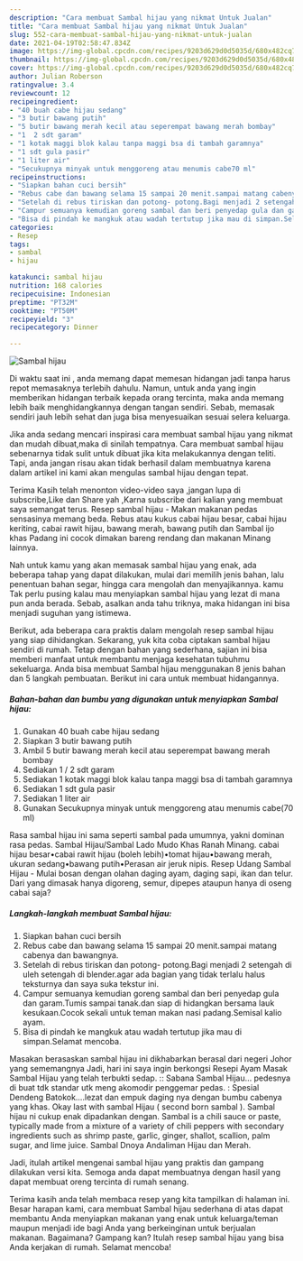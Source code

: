 ```yaml
---
description: "Cara membuat Sambal hijau yang nikmat Untuk Jualan"
title: "Cara membuat Sambal hijau yang nikmat Untuk Jualan"
slug: 552-cara-membuat-sambal-hijau-yang-nikmat-untuk-jualan
date: 2021-04-19T02:58:47.834Z
image: https://img-global.cpcdn.com/recipes/9203d629d0d5035d/680x482cq70/sambal-hijau-foto-resep-utama.jpg
thumbnail: https://img-global.cpcdn.com/recipes/9203d629d0d5035d/680x482cq70/sambal-hijau-foto-resep-utama.jpg
cover: https://img-global.cpcdn.com/recipes/9203d629d0d5035d/680x482cq70/sambal-hijau-foto-resep-utama.jpg
author: Julian Roberson
ratingvalue: 3.4
reviewcount: 12
recipeingredient:
- "40 buah cabe hijau sedang"
- "3 butir bawang putih"
- "5 butir bawang merah kecil atau seperempat bawang merah bombay"
- "1  2 sdt garam"
- "1 kotak maggi blok kalau tanpa maggi bsa di tambah garamnya"
- "1 sdt gula pasir"
- "1 liter air"
- "Secukupnya minyak untuk menggoreng atau menumis cabe70 ml"
recipeinstructions:
- "Siapkan bahan cuci bersih"
- "Rebus cabe dan bawang selama 15 sampai 20 menit.sampai matang cabenya dan bawangnya."
- "Setelah di rebus tiriskan dan potong- potong.Bagi menjadi 2 setengah di uleh setengah di blender.agar ada bagian yang tidak terlalu halus teksturnya dan saya suka tekstur ini."
- "Campur semuanya kemudian goreng sambal dan beri penyedap gula dan garam.Tumis sampai tanak.dan siap di hidangkan bersama lauk kesukaan.Cocok sekali untuk teman makan nasi padang.Semisal kalio ayam."
- "Bisa di pindah ke mangkuk atau wadah tertutup jika mau di simpan.Selamat mencoba."
categories:
- Resep
tags:
- sambal
- hijau

katakunci: sambal hijau 
nutrition: 168 calories
recipecuisine: Indonesian
preptime: "PT32M"
cooktime: "PT50M"
recipeyield: "3"
recipecategory: Dinner

---
```



![Sambal hijau](https://img-global.cpcdn.com/recipes/9203d629d0d5035d/680x482cq70/sambal-hijau-foto-resep-utama.jpg)

Di waktu  saat ini , anda memang dapat memesan hidangan jadi tanpa harus repot memasaknya terlebih dahulu. Namun, untuk anda yang ingin memberikan hidangan terbaik kepada orang tercinta, maka anda memang lebih baik menghidangkannya dengan tangan sendiri. Sebab, memasak sendiri jauh lebih sehat dan juga bisa menyesuaikan sesuai selera keluarga.

Jika anda sedang mencari inspirasi cara membuat sambal hijau yang nikmat dan mudah dibuat,maka di sinilah tempatnya. Cara membuat sambal hijau  sebenarnya tidak sulit untuk dibuat jika kita melakukannya dengan teliti. Tapi, anda jangan risau akan tidak berhasil dalam membuatnya 
karena dalam artikel ini kami akan mengulas sambal hijau dengan tepat.  

Terima Kasih telah menonton video-video saya ,jangan lupa di subscribe,Like dan Share yah ,Karna subscribe dari kalian yang membuat saya semangat terus. Resep sambal hijau - Makan makanan pedas sensasinya memang beda. Rebus atau kukus cabai hijau besar, cabai hijau keriting, cabai rawit hijau, bawang merah, bawang putih dan Sambal ijo khas Padang ini cocok dimakan bareng rendang dan makanan Minang lainnya.

Nah untuk kamu yang akan memasak sambal hijau yang enak, ada beberapa tahap yang dapat dilakukan, mulai dari memilih jenis bahan, lalu penentuan bahan segar, hingga cara mengolah dan menyajikannya. kamu Tak perlu pusing kalau mau menyiapkan sambal hijau yang lezat di mana pun anda berada. Sebab, asalkan anda  tahu triknya, maka hidangan ini bisa menjadi suguhan yang istimewa.

Berikut, ada beberapa cara praktis  dalam mengolah resep sambal hijau yang siap dihidangkan. Sekarang, yuk kita coba ciptakan sambal hijau sendiri di rumah. Tetap dengan bahan yang sederhana, sajian ini bisa memberi manfaat untuk membantu menjaga kesehatan tubuhmu sekeluarga. Anda bisa membuat Sambal hijau menggunakan 8 jenis bahan dan 5 langkah pembuatan. Berikut ini cara untuk membuat hidangannya.

<!--inarticleads1-->

##### Bahan-bahan dan bumbu yang digunakan untuk menyiapkan Sambal hijau:

1. Gunakan 40 buah cabe hijau sedang
1. Siapkan 3 butir bawang putih
1. Ambil 5 butir bawang merah kecil atau seperempat bawang merah bombay
1. Sediakan 1 / 2 sdt garam
1. Sediakan 1 kotak maggi blok kalau tanpa maggi bsa di tambah garamnya
1. Sediakan 1 sdt gula pasir
1. Sediakan 1 liter air
1. Gunakan Secukupnya minyak untuk menggoreng atau menumis cabe(70 ml)


Rasa sambal hijau ini sama seperti sambal pada umumnya, yakni dominan rasa pedas. Sambal Hijau/Sambal Lado Mudo Khas Ranah Minang. cabai hijau besar•cabai rawit hijau (boleh lebih)•tomat hijau•bawang merah, ukuran sedang•bawang putih•Perasan air jeruk nipis. Resep Udang Sambal Hijau - Mulai bosan dengan olahan daging ayam, daging sapi, ikan dan telur. Dari yang dimasak hanya digoreng, semur, dipepes ataupun hanya di oseng cabai saja? 

<!--inarticleads2-->

##### Langkah-langkah membuat Sambal hijau:

1. Siapkan bahan cuci bersih
1. Rebus cabe dan bawang selama 15 sampai 20 menit.sampai matang cabenya dan bawangnya.
1. Setelah di rebus tiriskan dan potong- potong.Bagi menjadi 2 setengah di uleh setengah di blender.agar ada bagian yang tidak terlalu halus teksturnya dan saya suka tekstur ini.
1. Campur semuanya kemudian goreng sambal dan beri penyedap gula dan garam.Tumis sampai tanak.dan siap di hidangkan bersama lauk kesukaan.Cocok sekali untuk teman makan nasi padang.Semisal kalio ayam.
1. Bisa di pindah ke mangkuk atau wadah tertutup jika mau di simpan.Selamat mencoba.


Masakan berasaskan sambal hijau ini dikhabarkan berasal dari negeri Johor yang sememangnya Jadi, hari ini saya ingin berkongsi Resepi Ayam Masak Sambal Hijau yang telah terbukti sedap. :: Sabana Sambal Hijau… pedesnya di buat tdk standar utk meng akomodir penggemar pedas. : Spesial Dendeng Batokok….lezat dan empuk daging nya dengan bumbu cabenya yang khas. Okay last with sambal Hijau ( second born sambal ). Sambal hijau ni cukup enak dipadankan dengan. Sambal is a chili sauce or paste, typically made from a mixture of a variety of chili peppers with secondary ingredients such as shrimp paste, garlic, ginger, shallot, scallion, palm sugar, and lime juice. Sambal Dnoya Andaliman Hijau dan Merah. 

Jadi, itulah artikel mengenai  sambal hijau  yang praktis dan gampang dilakukan versi kita. Semoga anda dapat membuatnya dengan hasil yang dapat membuat oreng tercinta di rumah senang. 

Terima kasih anda telah membaca resep yang kita tampilkan di halaman ini. Besar harapan kami, cara membuat  Sambal hijau sederhana di atas dapat membantu Anda menyiapkan makanan yang enak untuk keluarga/teman maupun menjadi ide bagi Anda yang berkeinginan untuk berjualan makanan. Bagaimana? Gampang kan? Itulah resep sambal hijau yang bisa Anda kerjakan di rumah. Selamat mencoba!

